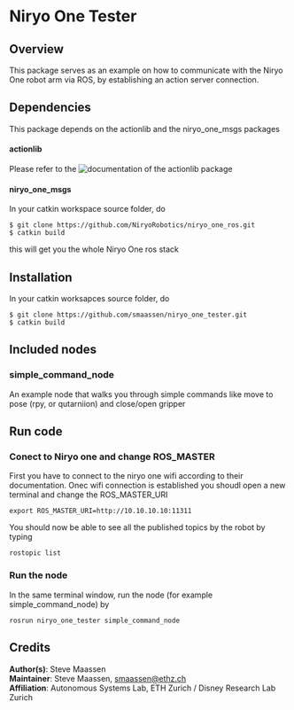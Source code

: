 # Niryo One Tester 

## Overview

This package serves as an example on how to communicate with the Niryo One robot arm via ROS, by establishing an action server connection. 

## Dependencies
This package depends on the actionlib and the niryo_one_msgs packages
#### actionlib 
Please refer to the ![documentation](http://wiki.ros.org/actionlib) of the actionlib package 
#### niryo_one_msgs
In your catkin workspace source folder, do 

```
$ git clone https://github.com/NiryoRobotics/niryo_one_ros.git
$ catkin build
```
this will get you the whole Niryo One ros stack

## Installation
In your catkin worksapces source folder, do 

```
$ git clone https://github.com/smaassen/niryo_one_tester.git
$ catkin build
```

## Included nodes
### simple_command_node
An example node that walks you through simple commands like move to pose (rpy, or qutarniion) and close/open gripper


## Run code 
### Conect to Niryo one and change ROS_MASTER
First you have to connect to the niryo one wifi according to their documentation. Onec wifi connection is established you shoudl open a new terminal and change the ROS_MASTER_URI
```
export ROS_MASTER_URI=http://10.10.10.10:11311
```
You should now be able to see all the published topics by the robot by typing
```
rostopic list
```
### Run the node 
In the same terminal window, run the node (for example simple_command_node) by 
```
rosrun niryo_one_tester simple_command_node
```

## Credits
**Author(s)**: Steve Maassen   
**Maintainer**: Steve Maassen, smaassen@ethz.ch  
**Affiliation**: Autonomous Systems Lab, ETH Zurich / Disney Research Lab Zurich
